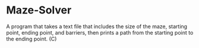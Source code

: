 # Maze-Solver
A program that takes a text file that includes the size of the maze, starting point, ending point, and barriers, then prints a path from the starting point to the ending point. (C)
